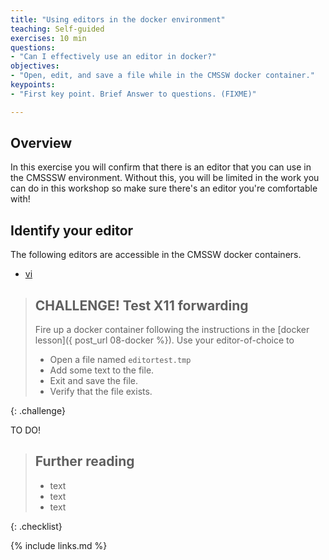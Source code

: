 ```yaml
---
title: "Using editors in the docker environment"
teaching: Self-guided
exercises: 10 min
questions:
- "Can I effectively use an editor in docker?"
objectives:
- "Open, edit, and save a file while in the CMSSW docker container."
keypoints:
- "First key point. Brief Answer to questions. (FIXME)"

---
```


## Overview

In this exercise you will confirm that there is an editor that you can
use in the CMSSSW environment. Without this, you will be limited in the work
you can do in this workshop so make sure there's an editor you're 
comfortable with!


## Identify your editor

The following editors are accessible in the CMSSW docker containers. 
* [vi](https://en.wikipedia.org/wiki/Vi)


> ## CHALLENGE! Test X11 forwarding
>
> Fire up a docker container following the instructions in 
> the [docker lesson]({ post_url 08-docker %}). Use
> your editor-of-choice to 
> * Open a file named ```editortest.tmp```
> * Add some text to the file.
> * Exit and save the file.
> * Verify that the file exists. 
> 
{: .challenge}


TO DO!

> ## Further reading
>
> * text
> * text
> * text
>
{: .checklist}

{% include links.md %}

